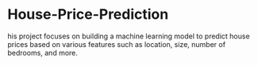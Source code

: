 # House-Price-Prediction
his project focuses on building a machine learning model to predict house prices based on various features such as location, size, number of bedrooms, and more.
